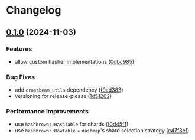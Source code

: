 # Changelog

## [0.1.0](https://github.com/fortress-build/whirlwind/compare/v0.1.0-rc1...v0.1.0) (2024-11-03)


### Features

* allow custom hasher implementations ([0dbc985](https://github.com/fortress-build/whirlwind/commit/0dbc9857825786e7bf2dfc8b4364cddd331b5bc4))


### Bug Fixes

* add `crossbeam_utils` dependency ([f9ad383](https://github.com/fortress-build/whirlwind/commit/f9ad38370be37543dd3af81bc217658094a93b7a))
* versioning for release-please ([1d51202](https://github.com/fortress-build/whirlwind/commit/1d51202687c710c8fc441bb3cb9d201530956250))


### Performance Improvements

* use `hashbrown::HashTable` for shards ([f0d45f1](https://github.com/fortress-build/whirlwind/commit/f0d45f1d4b110b6b8c36439e375b4f7c685e4a8e))
* use `hashbrown::RawTable` + `dashmap`'s shard selection strategy ([c47f3ef](https://github.com/fortress-build/whirlwind/commit/c47f3efb0715ace74e75ecdeee840298d4da34db))

